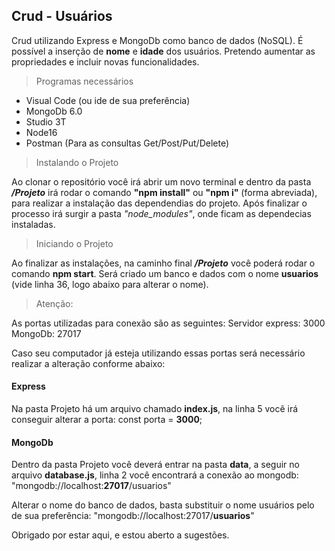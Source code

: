 ## Crud - Usuários
Crud utilizando Express e MongoDb como banco de dados (NoSQL).
É possível a inserção de **nome** e **idade** dos usuários.
Pretendo aumentar as propriedades e incluir novas funcionalidades.

>Programas necessários

- Visual Code (ou ide de sua preferência)
- MongoDb 6.0
- Studio 3T
- Node16
- Postman (Para as consultas Get/Post/Put/Delete)

> Instalando o Projeto

Ao clonar o repositório você irá abrir um novo terminal e dentro da pasta ***/Projeto*** irá rodar o comando **"npm install"** ou **"npm i"** (forma abreviada), para realizar a instalação das dependendias do projeto.
 Após finalizar o processo irá surgir a pasta _"node_modules"_, onde ficam as dependecias instaladas.

 >Iniciando o Projeto

 Ao finalizar as instalações, na caminho final ***/Projeto*** você poderá rodar o comando **npm start**.
 Será criado um banco e dados com o nome **usuarios** (vide linha 36, logo abaixo para alterar o nome).
 
 >Atenção:

 As portas utilizadas para conexão são as seguintes:
 Servidor express: 3000
 MongoDb: 27017

 Caso seu computador já esteja utilizando essas portas será necessário realizar a alteração conforme abaixo:

 #### Express
 Na pasta Projeto há um arquivo chamado **index.js**, na linha 5 você irá conseguir alterar a porta:
  const porta = **3000**;

  #### MongoDb
  Dentro da pasta Projeto você deverá entrar na pasta **data**, a seguir no arquivo **database.js**, linha 2 você encontrará a conexão ao mongodb:
"mongodb://localhost:**27017**/usuarios"

Alterar o nome do banco de dados, basta substituir o nome usuários pelo de sua preferência:
"mongodb://localhost:27017/**usuarios**"


Obrigado por estar aqui, e estou aberto a sugestões.